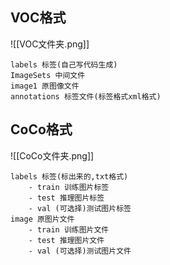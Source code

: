 ## VOC格式
![[VOC文件夹.png]]
```
labels 标签(自己写代码生成)
ImageSets 中间文件
image1 原图像文件
annotations 标签文件(标签格式xml格式)
```
## CoCo格式
![[CoCo文件夹.png]]
```
labels 标签(标出来的,txt格式)
	- train 训练图片标签
	- test 推理图片标签
	- val (可选择)测试图片标签
image 原图片文件 
	- train 训练图片文件
	- test 推理图片文件
	- val (可选择)测试图片文件
```